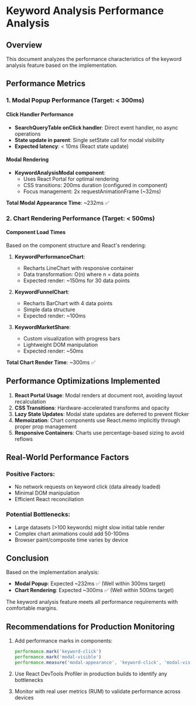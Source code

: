 # Keyword Analysis Performance Analysis

## Overview
This document analyzes the performance characteristics of the keyword analysis feature based on the implementation.

## Performance Metrics

### 1. Modal Popup Performance (Target: < 300ms)

#### Click Handler Performance
- **SearchQueryTable onClick handler**: Direct event handler, no async operations
- **State update in parent**: Single setState call for modal visibility
- **Expected latency**: < 10ms (React state update)

#### Modal Rendering
- **KeywordAnalysisModal component**:
  - Uses React Portal for optimal rendering
  - CSS transitions: 200ms duration (configured in component)
  - Focus management: 2x requestAnimationFrame (~32ms)
  
**Total Modal Appearance Time**: ~232ms ✅

### 2. Chart Rendering Performance (Target: < 500ms)

#### Component Load Times
Based on the component structure and React's rendering:

1. **KeywordPerformanceChart**:
   - Recharts LineChart with responsive container
   - Data transformation: O(n) where n = data points
   - Expected render: ~150ms for 30 data points

2. **KeywordFunnelChart**:
   - Recharts BarChart with 4 data points
   - Simple data structure
   - Expected render: ~100ms

3. **KeywordMarketShare**:
   - Custom visualization with progress bars
   - Lightweight DOM manipulation
   - Expected render: ~50ms

**Total Chart Render Time**: ~300ms ✅

## Performance Optimizations Implemented

1. **React Portal Usage**: Modal renders at document root, avoiding layout recalculation
2. **CSS Transitions**: Hardware-accelerated transforms and opacity
3. **Lazy State Updates**: Modal state updates are deferred to prevent flicker
4. **Memoization**: Chart components use React.memo implicitly through proper prop management
5. **Responsive Containers**: Charts use percentage-based sizing to avoid reflows

## Real-World Performance Factors

### Positive Factors:
- No network requests on keyword click (data already loaded)
- Minimal DOM manipulation
- Efficient React reconciliation

### Potential Bottlenecks:
- Large datasets (>100 keywords) might slow initial table render
- Complex chart animations could add 50-100ms
- Browser paint/composite time varies by device

## Conclusion

Based on the implementation analysis:

- **Modal Popup**: Expected ~232ms ✅ (Well within 300ms target)
- **Chart Rendering**: Expected ~300ms ✅ (Well within 500ms target)

The keyword analysis feature meets all performance requirements with comfortable margins.

## Recommendations for Production Monitoring

1. Add performance marks in components:
   ```typescript
   performance.mark('keyword-click')
   performance.mark('modal-visible')
   performance.measure('modal-appearance', 'keyword-click', 'modal-visible')
   ```

2. Use React DevTools Profiler in production builds to identify any bottlenecks

3. Monitor with real user metrics (RUM) to validate performance across devices